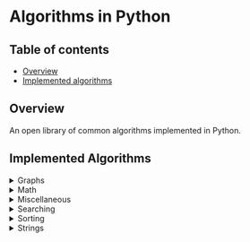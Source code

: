 # Algorithms in Python

## Table of contents

-   [Overview](#overview)
-   [Implemented algorithms](#implemented-algorithms)

## Overview

An open library of common algorithms implemented in Python.

## Implemented Algorithms

<details>
<summary>Graphs</summary>

-   Shortest Paths
    -   Bellman Ford
    -   Dijkstra
    -   Floyd Warshall
-   Spanning Trees
    -   Kruskal's Algorithm
    -   Prim's Algorithm
-   Traversals
    -   Applications
        -   Bipartiteness Check
        -   Connectivity Check
        -   Cycle Detection
        -   Finding Components
        -   Topological Sort
    -   BFS
    -   DFS
-   Trees
    -   Traversals
        -   Inorder
        -   Level Order
        -   Postorder
        -   Preorder
    -   Diameter

</details>

<details>
<summary>Math</summary>

-   Convex Hull
    -   Graham Scan
    -   Jarvis March
    -   Monotone Chain
-   Functions
    -   Pow
    -   Sqrt
-   GCD
-   LCM
-   Prime Numbers
    -   Factorization
    -   Primality Test
    -   Sieve of Eratosthenes

</details>

<details>
<summary>Miscellaneous</summary>

-   Fisher Yates
-   Kadane
-   Reservoir Sampling

</details>

<details>
<summary>Searching</summary>

-   Binary Search
-   Exponential Search
-   Jump Search
-   Quick Select
-   Ternary Search

</details>

<details>
<summary>Sorting</summary>

-   Bubble Sort
-   Bucket Sort
-   Counting Sort
-   Insertion Sort
-   Merge Sort
    -   Iterative version
    -   Recursive version
-   Quick Sort
    -   Three way partitioning
    -   Two way partitioning
-   Radix Sort
-   Selection Sort

</details>

<details>
<summary>Strings</summary>

-   String Matching
    -   KMP
    -   Rabin Karp
    -   Z-algorithm

</details>
